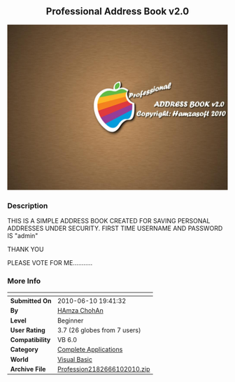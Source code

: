 ﻿<div align="center">

## Professional Address Book v2\.0

<img src="PIC20106101053162055.jpg">
</div>

### Description

THIS IS A SIMPLE ADDRESS BOOK CREATED FOR SAVING PERSONAL ADDRESSES UNDER SECURITY. FIRST TIME USERNAME AND PASSWORD IS "admin"

THANK YOU

PLEASE VOTE FOR ME...........
 
### More Info
 


<span>             |<span>
---                |---
**Submitted On**   |2010-06-10 19:41:32
**By**             |[HAmza ChohAn](https://github.com/Planet-Source-Code/PSCIndex/blob/master/ByAuthor/hamza-chohan.md)
**Level**          |Beginner
**User Rating**    |3.7 (26 globes from 7 users)
**Compatibility**  |VB 6\.0
**Category**       |[Complete Applications](https://github.com/Planet-Source-Code/PSCIndex/blob/master/ByCategory/complete-applications__1-27.md)
**World**          |[Visual Basic](https://github.com/Planet-Source-Code/PSCIndex/blob/master/ByWorld/visual-basic.md)
**Archive File**   |[Profession2182666102010\.zip](https://github.com/Planet-Source-Code/hamza-chohan-professional-address-book-v2-0__1-73205/archive/master.zip)








